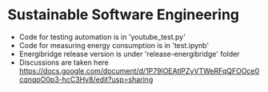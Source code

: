 # Sustainable Software Engineering

+ Code for testing automation is in 'youtube_test.py'
+ Code for measuring energy consumption is in 'test.ipynb'
+ Energibridge release version is under 'release-energibridge' folder
+ Discussions are taken here https://docs.google.com/document/d/1P79lOEAtlPZyVTWeRFqQFOOce0cqnqpO0p3-hcC3Hv8/edit?usp=sharing
